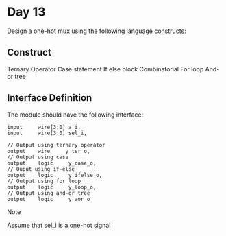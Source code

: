 # Day 13

Design a one-hot mux using the following language constructs:

## Construct
Ternary Operator
Case statement
If else block
Combinatorial For loop
And-or tree

## Interface Definition
The module should have the following interface:

```
input     wire[3:0] a_i,
input     wire[3:0] sel_i,

// Output using ternary operator
output    wire     y_ter_o,
// Output using case
output    logic     y_case_o,
// Ouput using if-else
output    logic     y_ifelse_o,
// Output using for loop
output    logic     y_loop_o,
// Output using and-or tree
output    logic     y_aor_o
```
> [!NOTE]
> Assume that sel_i is a one-hot signal